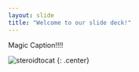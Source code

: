 ```yaml
---
layout: slide
title: "Welcome to our slide deck!"
---
```


Magic Caption!!!!

![steroidtocat](https://octodex.github.com/images/steroidtocat.png)
{: .center}
